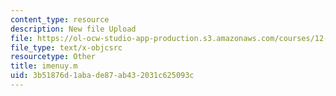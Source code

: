 ```yaml
---
content_type: resource
description: New file Upload
file: https://ol-ocw-studio-app-production.s3.amazonaws.com/courses/12-811-tropical-meteorology-spring-2011/3b51876d1abade87ab432031c625093c_imenuy.m
file_type: text/x-objcsrc
resourcetype: Other
title: imenuy.m
uid: 3b51876d-1aba-de87-ab43-2031c625093c
---
```

